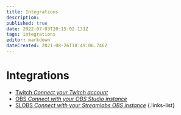 ```yaml
---
title: Integrations
description: 
published: true
date: 2022-07-03T20:15:02.131Z
tags: integrations
editor: markdown
dateCreated: 2021-08-26T18:49:06.746Z
---
```


# Integrations

- [Twitch *Connect your Twitch account*](/en/Integrations/Twitch)
- [OBS *Connect with your OBS Studio instance*](/en/Integrations/OBS)
- [SLOBS *Connect with your Streamlabs OBS instance*](/en/Integrations/SLOBS)
{.links-list}